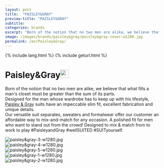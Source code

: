 ```yaml
---
layout: post
title:  "PAISLEY&GRAY"
preview-title: "PAISLEY&GRAY"
subtitle:
categories: brands
excerpt: "Born of the notion that no two men are alike, we believe that what fills a man's closet must be greater than the sum of its parts" 
image: /images/brands/paisley&gray/paisley&gray-cover-w1280.jpg
permalink: /en/Paisley&Gray/
---
```

{% include lang.html %}
{% include geturl.html %}
<div class="dark-grey-bg">
    <div class="container">
        <div class="row">
            <div class="col section ft-white ft-300">
                <h1 class="white-color">Paisley&Gray<img class="space" src="{{ '/assets/images/aquarius.png' | prepend: SourceUrl }}" width="27"></h1>
                <p>Born of the notion that no two men are alike, we believe that what fills a man's closet must be greater than the sum of its parts.<br>
                Designed for the man whose wardrobe has to keep up with his lifestyle, <a class="red ft-400" href="https://instagram.com/paisleyandgray?utm_source=ig_profile_share&igshid=6lo7chn0dp4t/" target="_blank">Paisley & Gray</a> suits have an impeccable slim fit, excellent fabrication and unique details.<br>
                Our versatile suit separates, sweaters and formalwear offer our customer an affordable way to mix-and-match for any occasion. A polished fit for men who want to stand out from the crowd! Designed to mix & match from to work to play #PaisleyandGray #wellSUITED #SUITyourself.</p>  
            </div>
        </div>
    </div>
    <div class="post-gallery">
        <div class="container">
            <div class="row">
                <div class="col-md-6">
                    <img src="{{ '/images/brands/paisley&gray/paisley&gray-3-w1280.jpg' | prepend: SourceUrl }}" alt="paisley&gray-3-w1280.jpg">
                </div>
                <div class="col-md-6">
                    <img src="{{ '/images/brands/paisley&gray/paisley&gray-4-w1280.jpg' | prepend: SourceUrl }}" alt="paisley&gray-4-w1280.jpg">
                </div>
            </div>
            <div class="row">
                <div class="col">
                    <img src="{{ '/images/brands/paisley&gray/paisley&gray-5-w1280.jpg' | prepend: SourceUrl }}" alt="paisley&gray-5-w1280.jpg">
                </div>
            </div>
            <div class="row">
                <div class="col-md-6">
                    <img src="{{ '/images/brands/paisley&gray/paisley&gray-1-w1280.jpg' | prepend: SourceUrl }}" alt="paisley&gray-1-w1280.jpg">
                </div>
                <div class="col-md-6">
                    <img src="{{ '/images/brands/paisley&gray/paisley&gray-2-w1280.jpg' | prepend: SourceUrl }}" alt="paisley&gray-2-w1280.jpg">
                </div>
            </div>
        </div>
    </div>
</div>